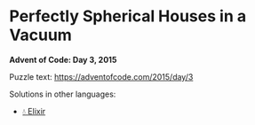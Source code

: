 # Perfectly Spherical Houses in a Vacuum

**Advent of Code: Day 3, 2015**

Puzzle text: <https://adventofcode.com/2015/day/3>

Solutions in other languages:

- [💧 Elixir](../../../elixir/lib/2015/03_perfectly_spherical_houses_in_a_vacuum/README.md)
